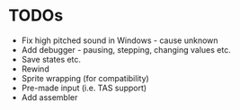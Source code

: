 # TODOs

* Fix high pitched sound in Windows - cause unknown
* Add debugger - pausing, stepping, changing values etc.
* Save states etc.
* Rewind
* Sprite wrapping (for compatibility)
* Pre-made input (i.e. TAS support)
* Add assembler

